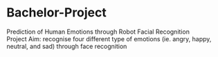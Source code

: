 # Bachelor-Project
Prediction of Human Emotions through Robot Facial Recognition 
<br/>Project Aim:
recognise four different type of emotions (ie. angry, happy, neutral, and sad) through face recognition

